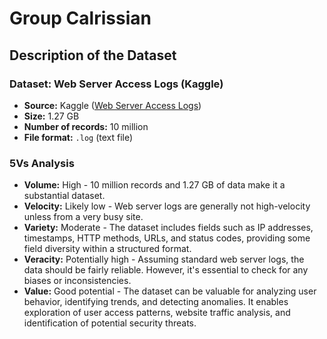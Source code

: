 # Group Calrissian

## Description of the Dataset

### Dataset: Web Server Access Logs (Kaggle)
- **Source:** Kaggle ([Web Server Access Logs](https://www.kaggle.com/datasets/eliasdabbas/web-server-access-logs))
- **Size:** 1.27 GB
- **Number of records:** 10 million
- **File format:** `.log` (text file)

### 5Vs Analysis
- **Volume:** High - 10 million records and 1.27 GB of data make it a substantial dataset.
- **Velocity:** Likely low - Web server logs are generally not high-velocity unless from a very busy site.
- **Variety:** Moderate - The dataset includes fields such as IP addresses, timestamps, HTTP methods, URLs, and status codes, providing some field diversity within a structured format.
- **Veracity:** Potentially high - Assuming standard web server logs, the data should be fairly reliable. However, it's essential to check for any biases or inconsistencies.
- **Value:** Good potential - The dataset can be valuable for analyzing user behavior, identifying trends, and detecting anomalies. It enables exploration of user access patterns, website traffic analysis, and identification of potential security threats.

